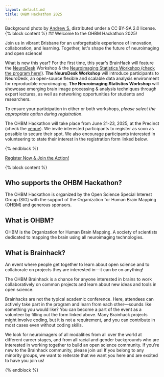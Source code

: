 ```yaml
---
layout: default.md
title: OHBM Hackathon 2025
---
```


<div class="bg-image" style="background: url('_img/background_imgs/brisbane_1.jpg') no-repeat center center/cover;"></div>

<!-- Added floating credits for background photo -->
<div class="photo-credits">
  Background photo by
  <a href="https://flic.kr/p/puMyXa" target="_blank" rel="noopener">Andrew S.</a>
  distributed under a
  <a href="https://creativecommons.org/licenses/by-sa/2.0/" target="_blank" rel="noopener"><i class="fab fa-creative-commons"></i><i class="fa-brands fa-creative-commons-by"></i><i class="fa-brands fa-creative-commons-sa"></i></a>
  CC BY-SA 2.0 license.
</div>

<section class="content">
  {% block content %}
  ## Welcome to the OHBM Hackathon 2025!
  
  Join us in vibrant Brisbane for an unforgettable experience of innovation, collaboration, and learning.
  Together, let's shape the future of neuroimaging and open science!

  What is new this year? For the first time, this year's BrainHack will feature the [NeuroDesk](https://www.neurodesk.org/) Workshop  & the [Neuroimaging Statistics Workshop (check the program here!)](https://sites.google.com/view/nsw2025).
  **The NeuroDesk Workshop** will introduce participants to NeuroDesk, an open-source flexible and scalable data analysis environment for reproducible neuroimaging.
  **The Neuroimaging Statistics Workshop** will showcase emerging brain image processing & analysis techniques through expert lectures, as well as networking opportunities for students and researchers.

  To ensure your participation in either or both workshops, *please select the appropriate option during registration*.
  
  The OHBM Hackathon will take place from June 21-23, 2025, at the Precinct (check the [venue](venue)).
  We invite interested participants to register as soon as possible to secure their spot.
  We also encourage participants interested in volunteering to state their interest in the registration form linked below.

  {% endblock %}
  <div class="cta-buttons">
    <a href="#" class="btn-primary" onclick="showPopup()">Register Now & Join the Action!</a>
  </div>
</section>

<section class="content">

{% block content %}

## Who supports the OHBM Hackathon?

The OHBM Hackathon is organized by the Open Science Special Interest Group (SIG) with the support of the Organization for Human Brain Mapping (OHBM) and generous sponsors.

## What is OHBM?

OHBM is the Organization for Human Brain Mapping.
A society of scientists dedicated to mapping the brain using all neuroimaging technologies.

## What is Brainhack?

An event where people get together to learn about open science and to collaborate on projects they are interested in—it can be on anything!

The OHBM Brainhack is a chance for anyone interested in brains to work collaboratively on common projects and learn about new ideas and tools in open science.

Brainhacks are not the typical academic conference.
Here, attendees can actively take part in the program and learn from each other—sounds like something you would like? You can become a part of the event as a volunteer by filling out the form linked above.
Many Brainhack projects might involve coding, but it is not a requirement, and you can contribute in most cases even without coding skills.

We look for neuroimagers of all modalities from all over the world at different career stages, and from all racial and gender backgrounds who are interested in working together to build an open science community.
If you're new to the Brainhack community, please join us! If you belong to any minority groups, we want to reiterate that we want you here and are excited to have you join us!


{% endblock %}
</section>

<script>
  function showPopup() {
    if (confirm("You are about to leave the OHBM Hackathon website and be redirected to the registration website. Do you want to continue?")) {
      window.location.href = "https://humanbrainmapping.org/25Brainhack/";
    }
  }
</script>